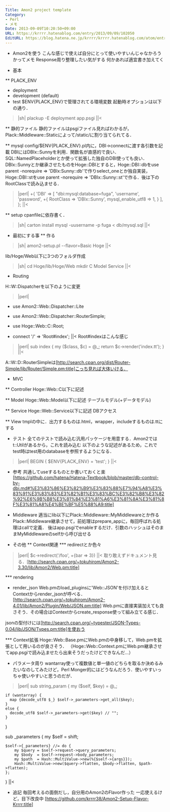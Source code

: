 ```yaml
---
Title: Amon2 project template
Category:
- Perl
- メモ
Date: 2013-09-09T10:20:50+09:00
URL: https://krrrr.hatenablog.com/entry/2013/09/09/102050
EditURL: https://blog.hatena.ne.jp/krrrr/krrrr.hatenablog.com/atom/entry/11696248318757569813
---
```


* Amon2を使う
こんな感じで使えば自分にとって使いやすいんじゃなかろうかってメモ
Response周り整理したい気がする
何かあれば適宜書き加えてく

* 基本

** PLACK_ENV
- deployment
- development (default)
- test
$ENV{PLACK_ENV}で管理されてる環境変数
起動時オプションは以下の通り．
>|sh|
plackup -E deployment app.psgi
||<

** 静的ファイル
静的ファイルはpsgiファイル見ればわかるが，Plack::Middleware::Staticによって/static/に割り当てられてる．

** mysql
config/$ENV{PLACK_ENV}.pl内に，DBI->connectに渡す各引数を記載
DBIにはDBIx::Sunnyを利用．関数名が直感的で良い．SQL::NamedPlaceholderとか使って拡張した独自のDBI使っても良い．
DBIx::Sunnyとか継承させたものをHoge::DBIとすると，Hoge::DBI::dbをuse parent -norequire => 'DBIx:Sunny::db'で作りselect_oneとか独自実装，Hoge::DBI::stをuse parent -norequire => 'DBIx::Sunny::st'で作る．後は下のRootClassで読み込ませる．
>|perl|
+{
    'DBI' => [
        "dbi:mysql:database=fuga", 'username', 'password',
        +{
            RootClass         => 'DBIx::Sunny',
            mysql_enable_utf8 => 1,
        }
    ],
};
||<

** setup
cpanfileに依存書く．

>|sh|
carton install
mysql -uusername -p fuga < db/mysql.sql
||<


* 最初にする事
** 作る

>|sh|
amon2-setup.pl --flavor=Basic Hoge
||<

lib/Hoge/Web以下に3つのフォルダ作成
>|sh|
cd Hoge/lib/Hoge/Web
mkdir C Model Service
||<

* Routing

H::W::Dispatcherを以下のように変更
>|perl|
- use Amon2::Web::Dispatcher::Lite
+ use Amon2::Web::Dispatcher::RouterSimple;

+ use Hoge::Web::C::Root;

+ connect '/'   => 'Root#index';
||<
Root#indexはこんな感じ
>|perl|
sub index {
    my ($class, $c) = @_;
    return $c->render('index.tt');
}
||<

A::W::D::RouterSimpleは[http://search.cpan.org/dist/Router-Simple/lib/Router/Simple.pm:title]こっち見れば大体いける．

* MVC

** Controller
Hoge::Web::C以下に記述

** Model
Hoge::Web::Model以下に記述
テーブルモデル(+データモデル)

** Service
Hoge::Web::Service以下に記述
DBアクセス

** View
tmplの中に．出力するものは.html，wrapper，includeするものは.ttにする

* テスト
全てのテストで読み込む汎用パッケージを用意する．Amon2ではt::Utilがあるから，これを読み込む
以下のような記述があるため，これでtest時はtest用のdatabaseを参照するようになる．
>|perl|
BEGIN {
    $ENV{PLACK_ENV} = 'test';
}
||<
- 参考
共通してuseするものとか書いておくと楽
[https://github.com/hatena/Hatena-Textbook/blob/master/db-control-by-dbi.md#%E3%83%86%E3%82%B9%E3%83%88%E7%94%A8%E3%83%91%E3%83%83%E3%82%B1%E3%83%BC%E3%82%B8%E3%82%92%E6%9B%B8%E3%81%84%E3%81%A6%E3%81%8A%E3%81%8F%E3%81%A8%E4%BE%BF%E5%88%A9:title]

* Middleware
適当にlib以下にPlack::Middleware::MyMiddlewareとか作る
Plack::Middleware継承させて，前処理はprepare_appに，毎回呼ばれる処理はcallで定義．
後はapp.psgiでenableするだけ．引数のハッシュはそのままMyMiddlewareのselfから呼び出せる

* その他
** Context関連
*** redirectとか色々
>|perl|
$c->redirect('/foo', +{bar => 3})
||<
取り敢えずドキュメント見る．[http://search.cpan.org/~tokuhirom/Amon2-3.30/lib/Amon2/Web.pm:title]

*** rendering
- render_json
Web.pmのload_pluginsに'Web::JSON'を付け加えるとContextからrender_jsonが呼べる．
[http://search.cpan.org/~tokuhirom/Amon2-4.01/lib/Amon2/Plugin/Web/JSON.pm:title]
Web.pmに直接実装加えても良さそう．その場合はContextからcreate_response使って組み立てる感じ．

jsonの型付けには[http://search.cpan.org/~typester/JSON-Types-0.04/lib/JSON/Types.pm:title]を使おう

*** Context拡張
Hoge::Web::Base.pmにWeb.pmの中身移して，Web.pmを拡張として用いるのが良さそう．
（Hoge::Web::Context.pmにWeb.pm継承させてapp.psgiで読み込ませたら出来そうだったけどできなんだ...）

- パラメータ周り
wantarray使って複数値と単一値のどちらを取るか決めるみたいなのしてみたけど，Perl Monger的にはどうなんだろう．使いやすいっちゃ使いやすいと思うのだが．
>|perl|
sub string_param {
    my ($self, $key) = @_;

    if (wantarray) {
      map {decode_utf8 $_} $self->_parameters->get_all($key);
    }
    else {
      decode_utf8 $self->_parameters->get($key) // "";
    }
}

sub _parameters {
    my $self = shift;

    $self->{_parameters} //= do {
        my $query = $self->request->query_parameters;
        my $body  = $self->request->body_parameters;
        my $path  = Hash::MultiValue->new(%{$self->{args}});
        Hash::MultiValue->new($query->flatten, $body->flatten, $path->flatten);
    };
}
||<


* 追記
毎回考えるの面倒だし，自分用のAmon2のFlavor作った
一応使えるけど，目下改良中
[https://github.com/krrrr38/Amon2-Setup-Flavor-Krrrr:title]
